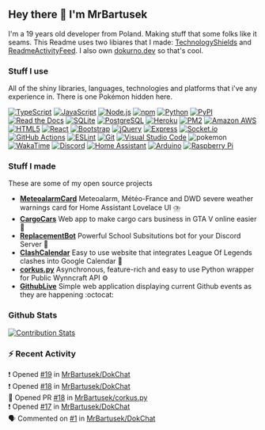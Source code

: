 ## Hey there 👋 I'm MrBartusek

I'm a 19 years old developer from Poland. Making stuff that some folks like it
seams. This Readme uses two libiares that I made:  [TechnologyShields](https://github.com/MrBartusek/TechnologyShields) and
[ReadmeActivityFeed](https://github.com/MrBartusek/ReadmeActivityFeed). I also own [dokurno.dev](https://dokurno.dev/) so that's cool.

### Stuff I use

All of the shiny libraries, languages, technologies and platforms that i've any experience in. There is one Pokémon hidden here.

[![TypeScript](https://img.shields.io/badge/-TypeScript-3178C6?style=flat-square&logo=typescript&logoColor=fff)](https://typescriptlang.org) [![JavaScript](https://img.shields.io/badge/-JavaScript-F7DF1E?style=flat-square&logo=javascript&logoColor=333)](https://developer.mozilla.org/en-US/docs/Web/JavaScript) [![Node.js](https://img.shields.io/badge/-Node.js-339933?style=flat-square&logo=nodedotjs&logoColor=fff)](https://nodejs.org) [![npm](https://img.shields.io/badge/-npm-CB3837?style=flat-square&logo=npm&logoColor=fff)](https://npmjs.com) [![Python](https://img.shields.io/badge/-Python-3776AB?style=flat-square&logo=python&logoColor=fff)](https://python.org) [![PyPI](https://img.shields.io/badge/-PyPI-3775A9?style=flat-square&logo=pypi&logoColor=fff)](https://pypi.org) [![Read the Docs](https://img.shields.io/badge/-Read_the_Docs-8CA1AF?style=flat-square&logo=readthedocs&logoColor=fff)](https://readthedocs.org) [![SQLite](https://img.shields.io/badge/-SQLite-003B57?style=flat-square&logo=sqlite&logoColor=fff)](https://www.sqlite.org) [![PostgreSQL](https://img.shields.io/badge/-PostgreSQL-4169E1?style=flat-square&logo=postgresql&logoColor=fff)](https://postgresql.org) [![Heroku](https://img.shields.io/badge/-Heroku-430098?style=flat-square&logo=heroku&logoColor=fff)](https://heroku.com) [![PM2](https://img.shields.io/badge/-PM2-2B037A?style=flat-square&logo=pm2&logoColor=fff)](https://keymetrics.io) [![Amazon AWS](https://img.shields.io/badge/-Amazon_AWS-232F3E?style=flat-square&logo=amazonaws&logoColor=fff)](https://wikimedia.org) [![HTML5](https://img.shields.io/badge/-HTML5-E34F26?style=flat-square&logo=html5&logoColor=fff)](https://developer.mozilla.org/en-US/docs/Glossary/HTML5) [![React](https://img.shields.io/badge/-React-61DAFB?style=flat-square&logo=react&logoColor=333)](https://reactjs.org) [![Bootstrap](https://img.shields.io/badge/-Bootstrap-7952B3?style=flat-square&logo=bootstrap&logoColor=fff)](http://getbootstrap.com) [![jQuery](https://img.shields.io/badge/-jQuery-0769AD?style=flat-square&logo=jquery&logoColor=fff)](https://jquery.org) [![Express](https://img.shields.io/badge/-Express-000000?style=flat-square&logo=express&logoColor=fff)](https://github.com) [![Socket.io](https://img.shields.io/badge/-Socket.io-010101?style=flat-square&logo=socketdotio&logoColor=fff)](https://socket.io) [![GitHub Actions](https://img.shields.io/badge/-GitHub_Actions-2088FF?style=flat-square&logo=githubactions&logoColor=fff)](https://github.com/features/actions) [![ESLint](https://img.shields.io/badge/-ESLint-4B32C3?style=flat-square&logo=eslint&logoColor=fff)](https://eslint.org) [![Git](https://img.shields.io/badge/-Git-F05032?style=flat-square&logo=git&logoColor=fff)](http://git-scm.com) [![Visual Studio Code](https://img.shields.io/badge/-Visual_Studio_Code-007ACC?style=flat-square&logo=visualstudiocode&logoColor=fff)](https://code.visualstudio.com) ![pokemon](https://img.shields.io/badge/-Charizard-CB3837?style=flat-square&logo=pokemon&logoColor=fff) [![WakaTime](https://img.shields.io/badge/-WakaTime-000000?style=flat-square&logo=wakatime&logoColor=fff)](https://wakatime.com) [![Discord](https://img.shields.io/badge/-Discord-5865F2?style=flat-square&logo=discord&logoColor=fff)](https://discord.com) [![Home Assistant](https://img.shields.io/badge/-Home_Assistant-41BDF5?style=flat-square&logo=homeassistant&logoColor=fff)](https://www.home-assistant.io) [![Arduino](https://img.shields.io/badge/-Arduino-00979D?style=flat-square&logo=arduino&logoColor=fff)](https://arduino.cc) [![Raspberry Pi](https://img.shields.io/badge/-Raspberry_Pi-A22846?style=flat-square&logo=raspberrypi&logoColor=fff)](https://raspberrypi.org)

### Stuff I made

These are some of my open source projects

- **[MeteoalarmCard](https:&#x2F;&#x2F;github.com&#x2F;MrBartusek&#x2F;MeteoalarmCard)** Meteoalarm, Météo-France and DWD severe weather warnings card for Home Assistant Lovelace UI ⛈️
- **[CargoCars](https:&#x2F;&#x2F;github.com&#x2F;MrBartusek&#x2F;CargoCars)** Web app to make cargo cars business in GTA V online easier 🚗
- **[ReplacementBot](https:&#x2F;&#x2F;github.com&#x2F;ReplacementBot&#x2F;ReplacementBot)** Powerful School Subsitutions bot for your Discord Server 📅
- **[ClashCalendar](https:&#x2F;&#x2F;github.com&#x2F;MrBartusek&#x2F;ClashCalendar)** Easy to use website that integrates League Of Legends clashes into Google Calendar 📅
- **[corkus.py](https:&#x2F;&#x2F;github.com&#x2F;MrBartusek&#x2F;corkus.py)** Asynchronous, feature-rich and easy to use Python wrapper for Public Wynncraft API ⚙️
- **[GithubLive](https:&#x2F;&#x2F;github.com&#x2F;MrBartusek&#x2F;GithubLive)** Simple web application displaying current Github events as they are happening :octocat: 

### Github Stats

[![Contribution Stats](https://github-contribution-stats.vercel.app/api/?username=MrBartusek)](https://github.com/LordDashMe/github-contribution-stats/)

### ⚡ Recent Activity

❗️ Opened [#19](https://github.com/MrBartusek/DokChat/issues/19) in [MrBartusek/DokChat](https://github.com/MrBartusek/DokChat)<br>
❗️ Opened [#18](https://github.com/MrBartusek/DokChat/issues/18) in [MrBartusek/DokChat](https://github.com/MrBartusek/DokChat)<br>
💪 Opened PR [#18](https://github.com/MrBartusek/corkus.py/pull/18) in [MrBartusek/corkus.py](https://github.com/MrBartusek/corkus.py)<br>
❗️ Opened [#17](https://github.com/MrBartusek/DokChat/issues/17) in [MrBartusek/DokChat](https://github.com/MrBartusek/DokChat)<br>
🗣 Commented on [#1](https://github.com/MrBartusek/DokChat/issues/1) in [MrBartusek/DokChat](https://github.com/MrBartusek/DokChat)
